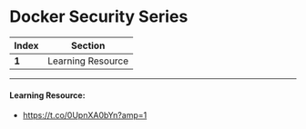 # Docker Security Series

Index | Section
--- | ---
**1** | Learning Resource

___


#### Learning Resource: 

* https://t.co/0UpnXA0bYn?amp=1
